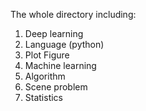 The whole directory including:
1. Deep learning
2. Language (python)
3. Plot Figure
4. Machine learning
5. Algorithm
6. Scene problem
7. Statistics
